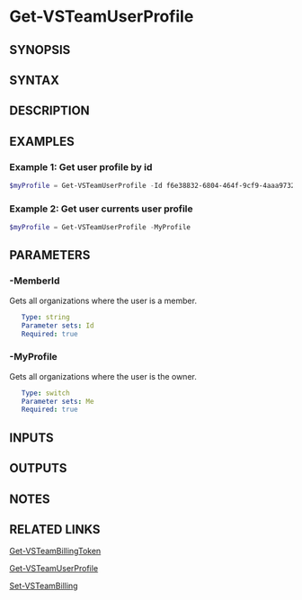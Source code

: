 <!-- #include "./common/header.md" -->

# Get-VSTeamUserProfile

## SYNOPSIS

<!-- #include "./synopsis/Get-VSTeamUserProfile.md" -->

## SYNTAX

## DESCRIPTION

<!-- #include "./synopsis/Get-VSTeamUserProfile.md" -->

## EXAMPLES

### Example 1: Get user profile by id

```powershell
$myProfile = Get-VSTeamUserProfile -Id f6e38832-6804-464f-9cf9-4aaa97327cfc
```

### Example 2: Get user currents user profile

```powershell
$myProfile = Get-VSTeamUserProfile -MyProfile
```

## PARAMETERS

### -MemberId

Gets all organizations where the user is a member.

```yaml
   Type: string
   Parameter sets: Id
   Required: true
```

### -MyProfile

Gets all organizations where the user is the owner.

```yaml
   Type: switch
   Parameter sets: Me
   Required: true
```

## INPUTS

## OUTPUTS

## NOTES

<!-- #include "./common/prerequisites.md" -->

## RELATED LINKS

<!-- #include "./common/related.md" -->

[Get-VSTeamBillingToken](Get-VSTeamBillingToken.md)

[Get-VSTeamUserProfile](Get-VSTeamUserProfile.md)

[Set-VSTeamBilling](Set-VSTeamBilling.md)